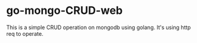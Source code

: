 # go-mongo-CRUD-web
This is a simple CRUD operation on mongodb using golang. It's using http req to operate.
